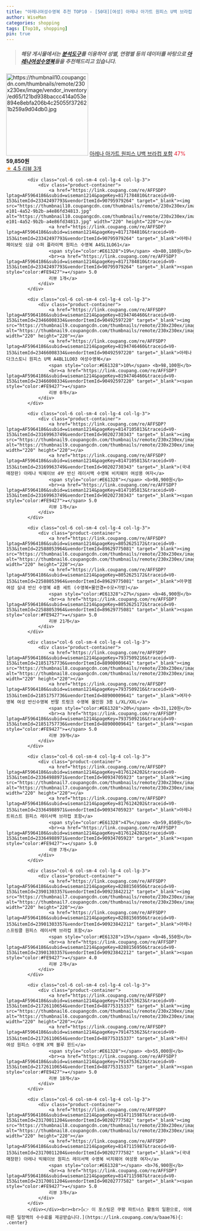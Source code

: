```yaml
---
title: "아레나여성수영복 추천 TOP10 - [50대][여성] 아레나 아가트 원피스 U백 브라컵 포함"
author: WiseMan
categories: shopping
tags: [Top10, shopping]
pin: true
---
```


> ##### 해당 게시물에서는 [**분석도구**](https://itemscout.io/)를 이용하여 **성별**, **연령별** 등의 데이터를 바탕으로 [**아레나여성수영복**](https://link.coupang.com/a/baae76)들을 추천해드리고 있습니다.
<div class="container"><div class="row">
            <div class="col-6 col-sm-4 col-lg-4 col-lg-3">
                <div class="product-container">
                    <a href="https://link.coupang.com/re/AFFSDP?lptag=AF5964186&subid=wiseman1214&pageKey=8288126091&traceid=V0-153&itemId=23901169162&vendorItemId=90923709731" target="_blank"><img src="https://thumbnail10.coupangcdn.com/thumbnails/remote/230x230ex/image/vendor_inventory/ed65/121bd938baccc414a053e894e8ebfa206b4c25055f372621b259a9d04db0.jpg" alt="https://thumbnail10.coupangcdn.com/thumbnails/remote/230x230ex/image/vendor_inventory/ed65/121bd938baccc414a053e894e8ebfa206b4c25055f372621b259a9d04db0.jpg" width="220" height="220"></a>
                    <a href="https://link.coupang.com/re/AFFSDP?lptag=AF5964186&subid=wiseman1214&pageKey=8288126091&traceid=V0-153&itemId=23901169162&vendorItemId=90923709731" target="_blank">아레나 아가트 원피스 U백 브라컵 포함</a>
                    <span style="color:#E61328">47%</span> <b>59,850원</b>
                    <br><a href="https://link.coupang.com/re/AFFSDP?lptag=AF5964186&subid=wiseman1214&pageKey=8288126091&traceid=V0-153&itemId=23901169162&vendorItemId=90923709731" target="_blank"><span style="color:#FE9427">★</span> 4.5
                    리뷰 3개</a>
                </div>
            </div>
            
            <div class="col-6 col-sm-4 col-lg-4 col-lg-3">
                <div class="product-container">
                    <a href="https://link.coupang.com/re/AFFSDP?lptag=AF5964186&subid=wiseman1214&pageKey=8171784810&traceid=V0-153&itemId=23342497793&vendorItemId=90795979264" target="_blank"><img src="https://thumbnail10.coupangcdn.com/thumbnails/remote/230x230ex/image/retail/images/2024/07/26/10/4/d190d905-e101-4a52-9b2b-a4e86fd34813.jpg" alt="https://thumbnail10.coupangcdn.com/thumbnails/remote/230x230ex/image/retail/images/2024/07/26/10/4/d190d905-e101-4a52-9b2b-a4e86fd34813.jpg" width="220" height="220"></a>
                    <a href="https://link.coupang.com/re/AFFSDP?lptag=AF5964186&subid=wiseman1214&pageKey=8171784810&traceid=V0-153&itemId=23342497793&vendorItemId=90795979264" target="_blank">아레나 페이보릿 싱글 수퍼 플라이백 원피스 수영복 A4SL1LO61</a>
                    <span style="color:#E61328">19%</span> <b>80,180원</b>
                    <br><a href="https://link.coupang.com/re/AFFSDP?lptag=AF5964186&subid=wiseman1214&pageKey=8171784810&traceid=V0-153&itemId=23342497793&vendorItemId=90795979264" target="_blank"><span style="color:#FE9427">★</span> 5.0
                    리뷰 1개</a>
                </div>
            </div>
            
            <div class="col-6 col-sm-4 col-lg-4 col-lg-3">
                <div class="product-container">
                    <a href="https://link.coupang.com/re/AFFSDP?lptag=AF5964186&subid=wiseman1214&pageKey=8194746460&traceid=V0-153&itemId=23466008334&vendorItemId=90492597220" target="_blank"><img src="https://thumbnail9.coupangcdn.com/thumbnails/remote/230x230ex/image/vendor_inventory/1a43/a758a4982aa1d29473bc0ffa4ff2845ff9e5735dde5476429eb692b851e2.jpg" alt="https://thumbnail9.coupangcdn.com/thumbnails/remote/230x230ex/image/vendor_inventory/1a43/a758a4982aa1d29473bc0ffa4ff2845ff9e5735dde5476429eb692b851e2.jpg" width="220" height="220"></a>
                    <a href="https://link.coupang.com/re/AFFSDP?lptag=AF5964186&subid=wiseman1214&pageKey=8194746460&traceid=V0-153&itemId=23466008334&vendorItemId=90492597220" target="_blank">아레나 다크스토니 원피스 U백 A4BL1LO03 여성수영복</a>
                    <span style="color:#E61328">10%</span> <b>98,100원</b>
                    <br><a href="https://link.coupang.com/re/AFFSDP?lptag=AF5964186&subid=wiseman1214&pageKey=8194746460&traceid=V0-153&itemId=23466008334&vendorItemId=90492597220" target="_blank"><span style="color:#FE9427">★</span> 
                    리뷰 0개</a>
                </div>
            </div>
            
            <div class="col-6 col-sm-4 col-lg-4 col-lg-3">
                <div class="product-container">
                    <a href="https://link.coupang.com/re/AFFSDP?lptag=AF5964186&subid=wiseman1214&pageKey=8147105813&traceid=V0-153&itemId=23169963749&vendorItemId=90202730343" target="_blank"><img src="https://thumbnail9.coupangcdn.com/thumbnails/remote/230x230ex/image/vendor_inventory/ab3d/0aefe3dc9141c76677c7c2ae233d195ad01c902e20ca7a1b307e1ae010f3.png" alt="https://thumbnail9.coupangcdn.com/thumbnails/remote/230x230ex/image/vendor_inventory/ab3d/0aefe3dc9141c76677c7c2ae233d195ad01c902e20ca7a1b307e1ae010f3.png" width="220" height="220"></a>
                    <a href="https://link.coupang.com/re/AFFSDP?lptag=AF5964186&subid=wiseman1214&pageKey=8147105813&traceid=V0-153&itemId=23169963749&vendorItemId=90202730343" target="_blank">(국내매장판) 아레나 빅웨이브 4부 반신 레이서백 수영복 비치웨어 여성용 여자</a>
                    <span style="color:#E61328"></span> <b>98,900원</b>
                    <br><a href="https://link.coupang.com/re/AFFSDP?lptag=AF5964186&subid=wiseman1214&pageKey=8147105813&traceid=V0-153&itemId=23169963749&vendorItemId=90202730343" target="_blank"><span style="color:#FE9427">★</span> 5.0
                    리뷰 1개</a>
                </div>
            </div>
            
            <div class="col-6 col-sm-4 col-lg-4 col-lg-3">
                <div class="product-container">
                    <a href="https://link.coupang.com/re/AFFSDP?lptag=AF5964186&subid=wiseman1214&pageKey=8052625172&traceid=V0-153&itemId=22588053964&vendorItemId=89629775081" target="_blank"><img src="https://thumbnail6.coupangcdn.com/thumbnails/remote/230x230ex/image/vendor_inventory/c568/28caceb18fa3a1ed899bcb8b4eb13861fc3bd7d17fd0ec8bdfd6de150b43.png" alt="https://thumbnail6.coupangcdn.com/thumbnails/remote/230x230ex/image/vendor_inventory/c568/28caceb18fa3a1ed899bcb8b4eb13861fc3bd7d17fd0ec8bdfd6de150b43.png" width="220" height="220"></a>
                    <a href="https://link.coupang.com/re/AFFSDP?lptag=AF5964186&subid=wiseman1214&pageKey=8052625172&traceid=V0-153&itemId=22588053964&vendorItemId=89629775081" target="_blank">아쿠엠 여성 실내 반신 수영복 4종 세트 (수영복+물안경+수모+가방)</a>
                    <span style="color:#E61328">27%</span> <b>46,900원</b>
                    <br><a href="https://link.coupang.com/re/AFFSDP?lptag=AF5964186&subid=wiseman1214&pageKey=8052625172&traceid=V0-153&itemId=22588053964&vendorItemId=89629775081" target="_blank"><span style="color:#FE9427">★</span> 5.0
                    리뷰 21개</a>
                </div>
            </div>
            
            <div class="col-6 col-sm-4 col-lg-4 col-lg-3">
                <div class="product-container">
                    <a href="https://link.coupang.com/re/AFFSDP?lptag=AF5964186&subid=wiseman1214&pageKey=7937509216&traceid=V0-153&itemId=21851757736&vendorItemId=88900009641" target="_blank"><img src="https://thumbnail8.coupangcdn.com/thumbnails/remote/230x230ex/image/vendor_inventory/3f80/8f376db9a351d143fdaaedebe6eab97bc0da89c13927042b6e9c4a2411eb.jpg" alt="https://thumbnail8.coupangcdn.com/thumbnails/remote/230x230ex/image/vendor_inventory/3f80/8f376db9a351d143fdaaedebe6eab97bc0da89c13927042b6e9c4a2411eb.jpg" width="220" height="220"></a>
                    <a href="https://link.coupang.com/re/AFFSDP?lptag=AF5964186&subid=wiseman1214&pageKey=7937509216&traceid=V0-153&itemId=21851757736&vendorItemId=88900009641" target="_blank">여자수영복 여성 반신수영복 반팔 트렁크 수영복 올인원 3종 L/XL/XXL</a>
                    <span style="color:#E61328">20%</span> <b>31,120원</b>
                    <br><a href="https://link.coupang.com/re/AFFSDP?lptag=AF5964186&subid=wiseman1214&pageKey=7937509216&traceid=V0-153&itemId=21851757736&vendorItemId=88900009641" target="_blank"><span style="color:#FE9427">★</span> 5.0
                    리뷰 39개</a>
                </div>
            </div>
            
            <div class="col-6 col-sm-4 col-lg-4 col-lg-3">
                <div class="product-container">
                    <a href="https://link.coupang.com/re/AFFSDP?lptag=AF5964186&subid=wiseman1214&pageKey=8176124202&traceid=V0-153&itemId=23364988971&vendorItemId=90934705923" target="_blank"><img src="https://thumbnail7.coupangcdn.com/thumbnails/remote/230x230ex/image/vendor_inventory/36a5/e3a6ddd8f14dda8e00e57e58fb33edbc0aa1c2ac6588eaa95fcc24dcfce6.jpg" alt="https://thumbnail7.coupangcdn.com/thumbnails/remote/230x230ex/image/vendor_inventory/36a5/e3a6ddd8f14dda8e00e57e58fb33edbc0aa1c2ac6588eaa95fcc24dcfce6.jpg" width="220" height="220"></a>
                    <a href="https://link.coupang.com/re/AFFSDP?lptag=AF5964186&subid=wiseman1214&pageKey=8176124202&traceid=V0-153&itemId=23364988971&vendorItemId=90934705923" target="_blank">아레나 트위스트 원피스 레이서백 브라컵 포함</a>
                    <span style="color:#E61328">47%</span> <b>59,850원</b>
                    <br><a href="https://link.coupang.com/re/AFFSDP?lptag=AF5964186&subid=wiseman1214&pageKey=8176124202&traceid=V0-153&itemId=23364988971&vendorItemId=90934705923" target="_blank"><span style="color:#FE9427">★</span> 5.0
                    리뷰 7개</a>
                </div>
            </div>
            
            <div class="col-6 col-sm-4 col-lg-4 col-lg-3">
                <div class="product-container">
                    <a href="https://link.coupang.com/re/AFFSDP?lptag=AF5964186&subid=wiseman1214&pageKey=8288156950&traceid=V0-153&itemId=23901303357&vendorItemId=90923842212" target="_blank"><img src="https://thumbnail7.coupangcdn.com/thumbnails/remote/230x230ex/image/vendor_inventory/d844/1c5b66ce694b4515468b2a1b9033a98967cdd96d13153f49b78efa249e27.jpg" alt="https://thumbnail7.coupangcdn.com/thumbnails/remote/230x230ex/image/vendor_inventory/d844/1c5b66ce694b4515468b2a1b9033a98967cdd96d13153f49b78efa249e27.jpg" width="220" height="220"></a>
                    <a href="https://link.coupang.com/re/AFFSDP?lptag=AF5964186&subid=wiseman1214&pageKey=8288156950&traceid=V0-153&itemId=23901303357&vendorItemId=90923842212" target="_blank">아레나 스프링클 원피스 레이서백 브라컵 포함</a>
                    <span style="color:#E61328">15%</span> <b>46,550원</b>
                    <br><a href="https://link.coupang.com/re/AFFSDP?lptag=AF5964186&subid=wiseman1214&pageKey=8288156950&traceid=V0-153&itemId=23901303357&vendorItemId=90923842212" target="_blank"><span style="color:#FE9427">★</span> 4.0
                    리뷰 2개</a>
                </div>
            </div>
            
            <div class="col-6 col-sm-4 col-lg-4 col-lg-3">
                <div class="product-container">
                    <a href="https://link.coupang.com/re/AFFSDP?lptag=AF5964186&subid=wiseman1214&pageKey=7914753623&traceid=V0-153&itemId=21726110654&vendorItemId=88775315337" target="_blank"><img src="https://thumbnail6.coupangcdn.com/thumbnails/remote/230x230ex/image/vendor_inventory/8142/d4415bb0457047bbb5e016c1ec753c7c237aadbbe377a18353858fcfd000.jpg" alt="https://thumbnail6.coupangcdn.com/thumbnails/remote/230x230ex/image/vendor_inventory/8142/d4415bb0457047bbb5e016c1ec753c7c237aadbbe377a18353858fcfd000.jpg" width="220" height="220"></a>
                    <a href="https://link.coupang.com/re/AFFSDP?lptag=AF5964186&subid=wiseman1214&pageKey=7914753623&traceid=V0-153&itemId=21726110654&vendorItemId=88775315337" target="_blank">위나 여성 원피스 수영복 X백 블루 윈드</a>
                    <span style="color:#E61328"></span> <b>55,000원</b>
                    <br><a href="https://link.coupang.com/re/AFFSDP?lptag=AF5964186&subid=wiseman1214&pageKey=7914753623&traceid=V0-153&itemId=21726110654&vendorItemId=88775315337" target="_blank"><span style="color:#FE9427">★</span> 5.0
                    리뷰 18개</a>
                </div>
            </div>
            
            <div class="col-6 col-sm-4 col-lg-4 col-lg-3">
                <div class="product-container">
                    <a href="https://link.coupang.com/re/AFFSDP?lptag=AF5964186&subid=wiseman1214&pageKey=8147115987&traceid=V0-153&itemId=23170011204&vendorItemId=90202777582" target="_blank"><img src="https://thumbnail8.coupangcdn.com/thumbnails/remote/230x230ex/image/vendor_inventory/3e05/ab39671b46ed7aacb5bb09ec0e723b9c0ca9f789986a9ab3aee5b130a540.png" alt="https://thumbnail8.coupangcdn.com/thumbnails/remote/230x230ex/image/vendor_inventory/3e05/ab39671b46ed7aacb5bb09ec0e723b9c0ca9f789986a9ab3aee5b130a540.png" width="220" height="220"></a>
                    <a href="https://link.coupang.com/re/AFFSDP?lptag=AF5964186&subid=wiseman1214&pageKey=8147115987&traceid=V0-153&itemId=23170011204&vendorItemId=90202777582" target="_blank">(국내매장판) 아레나 빅웨이브 원피스 레이서백 수영복 비치웨어 여성용 여자</a>
                    <span style="color:#E61328"></span> <b>76,900원</b>
                    <br><a href="https://link.coupang.com/re/AFFSDP?lptag=AF5964186&subid=wiseman1214&pageKey=8147115987&traceid=V0-153&itemId=23170011204&vendorItemId=90202777582" target="_blank"><span style="color:#FE9427">★</span> 5.0
                    리뷰 3개</a>
                </div>
            </div>
            </div></div><br><br>[👉 이 포스팅은 쿠팡 파트너스 활동의 일환으로, 이에 따른 일정액의 수수료를 제공받습니다.](https://link.coupang.com/a/baae76){: .center}